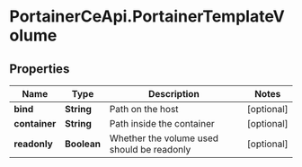 # PortainerCeApi.PortainerTemplateVolume

## Properties
Name | Type | Description | Notes
------------ | ------------- | ------------- | -------------
**bind** | **String** | Path on the host | [optional] 
**container** | **String** | Path inside the container | [optional] 
**readonly** | **Boolean** | Whether the volume used should be readonly | [optional] 


